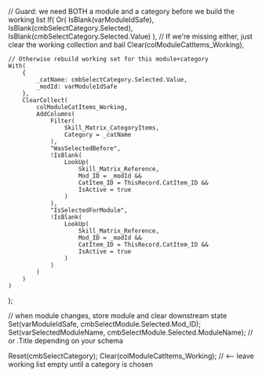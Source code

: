 // Guard: we need BOTH a module and a category before we build the working list
If(
    Or(
        IsBlank(varModuleIdSafe),
        IsBlank(cmbSelectCategory.Selected),
        IsBlank(cmbSelectCategory.Selected.Value)
    ),
    // If we're missing either, just clear the working collection and bail
    Clear(colModuleCatItems_Working),
    
    // Otherwise rebuild working set for this module+category
    With(
        {
            _catName: cmbSelectCategory.Selected.Value,
            _modId: varModuleIdSafe
        },
        ClearCollect(
            colModuleCatItems_Working,
            AddColumns(
                Filter(
                    Skill_Matrix_CategoryItems,
                    Category = _catName
                ),
                "WasSelectedBefore",
                !IsBlank(
                    LookUp(
                        Skill_Matrix_Reference,
                        Mod_ID = _modId &&
                        CatItem_ID = ThisRecord.CatItem_ID &&
                        IsActive = true
                    )
                ),
                "IsSelectedForModule",
                !IsBlank(
                    LookUp(
                        Skill_Matrix_Reference,
                        Mod_ID = _modId &&
                        CatItem_ID = ThisRecord.CatItem_ID &&
                        IsActive = true
                    )
                )
            )
        )
    )
);








// when module changes, store module and clear downstream state
Set(varModuleIdSafe, cmbSelectModule.Selected.Mod_ID);
Set(varSelectedModuleName, cmbSelectModule.Selected.ModuleName); // or .Title depending on your schema

Reset(cmbSelectCategory);
Clear(colModuleCatItems_Working);   // <-- leave working list empty until a category is chosen







